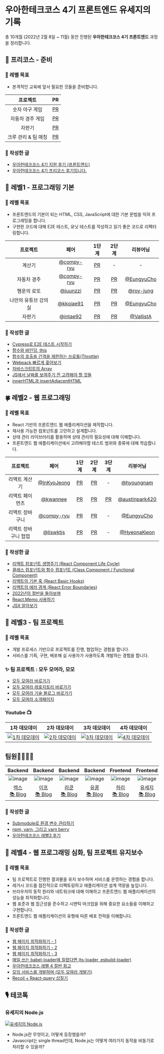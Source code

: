# 우아한테크코스 4기 프론트엔드 유세지의 기록
총 10개월 (2022년 2월 8일 ~ 11월) 동안 진행된 **우아한테크코스 4기 프론트엔드** 과정을 정리합니다.

## 🥜 프리코스 - 준비

### 🎯 레벨 목표
- 본격적인 교육에 앞서 필요한 것들을 준비합니다.

|프로젝트|PR|
| :------------------: | :------------------------------------------: |
|숫자 야구 게임|[PR](https://github.com/woowacourse/javascript-baseball-precourse/pull/111)|
|자동차 경주 게임|[PR](https://github.com/woowacourse/javascript-racingcar-precourse/pull/116)|
|자판기|[PR](https://github.com/woowacourse/javascript-vendingmachine-precourse/pull/21)|
|크루 관리 & 팀 매칭|[PR](https://github.com/woowacourse/javascript-teammatching-precourse/pull/45)|

### 📝 작성한 글
- [우아한테크코스 4기 지원 후기 (프론트엔드)](https://usage.tistory.com/119)
- [우아한테크코스 4기 프리코스 후기입니다.](https://usage.tistory.com/120)

## 🌱 레벨1 - 프로그래밍 기본

### 🎯 레벨 목표
- 프론트엔드의 기본이 되는 HTML, CSS, JavaScript에 대한 기본 문법을 익혀 프로그래밍을 합니다.
- 구현한 코드에 대해 E2E 테스트, 유닛 테스트를 작성하고 읽기 좋은 코드로 리팩터링합니다.

|프로젝트|페어|1단계|2단계|리뷰어님|
| :------------------: | :------------------------------------------: | :------------------------------------------------------------------------: | :------------------------------------------------------------------------: | :------------------------------------------------: |
|        계산기        |    [@compy-ryu](https://github.com/compy-ryu)    |     [PR](https://github.com/woowacourse/javascript-calculator/pull/49)     |        -         |        -        |
|     자동차 경주      |    [@compy-ryu](https://github.com/compy-ryu)   |     [PR](https://github.com/woowacourse/javascript-racingcar/pull/94)      |     [PR](https://github.com/woowacourse/javascript-racingcar/pull/127)     |       [@EungyuCho](https://github.com/EungyuCho)       |
|     행운의 로또      |  [@juunzzi](https://github.com/juunzzi)  |       [PR](https://github.com/woowacourse/javascript-lotto/pull/82)       |       [PR](https://github.com/woowacourse/javascript-lotto/pull/141)       |       [@roy-jung](https://github.com/roy-jung)       |
| 나만의 유튜브 강의실 | [@kkojae91](https://github.com/kkojae91) | [PR](https://github.com/woowacourse/javascript-youtube-classroom/pull/99) | [PR](https://github.com/woowacourse/javascript-youtube-classroom/pull/140) |      [@EungyuCho](https://github.com/EungyuCho)      |
|        자판기        | [@intae92](https://github.com/intae92) |   [PR](https://github.com/woowacourse/javascript-vendingmachine/pull/2)   |   [PR](https://github.com/woowacourse/javascript-vendingmachine/pull/59)   | [@VallistA](https://github.com/VallistA) |

### 📝 작성한 글
- [Cypress로 E2E 테스트 시작하기](https://usage.tistory.com/126)
- [함수와 바인딩, this](https://usage.tistory.com/127)
- [함수의 호출을 간격을 제한하는 쓰로틀(Throttle)](https://usage.tistory.com/129)
- [Webpack 빠르게 흝어보기](https://usage.tistory.com/130)
- [자바스크립트의 Array](https://usage.tistory.com/131)
- [JS에서 날짜를 보여주기 전 고려해야 할 것들](https://usage.tistory.com/132)
- [innerHTML과 insertAdjacentHTML](https://usage.tistory.com/133)


## 🍀 레벨2 - 웹 프로그래밍

### 🎯 레벨 목표
- React 기반의 프론트엔드 웹 애플리케이션을 제작합니다.
- 재사용 가능한 컴포넌트를 고민하고 설계합니다.
- 상태 관리 라이브러리를 활용하며 상태 관리의 필요성에 대해 이해합니다.
- 프론트엔드 웹 애플리케이션에서 고려해야할 테스트 범위와 종류에 대해 학습합니다.

|프로젝트|페어|1단계|2단계|3단계|리뷰어님|
| :------------------: | :------------------------------------------: | :------------------------------------------------------------------------: | :------------------------------------------------------------------------: | :------------------------------------------------: | :---: |
|        리액트 계산기        |    [@InKyoJeong](https://github.com/InKyoJeong)    |     [PR](https://github.com/woowacourse/react-calculator/pull/17)     |             [PR](https://github.com/woowacourse/react-calculator/pull/72)               |      -      |         [@hyoungnam](https://github.com/hyoungnam)       |
|     리액트 페이먼츠      |    [@kwannee](https://github.com/kwannee)   |     [PR](https://github.com/woowacourse/react-payments/pull/81)      |   [PR](https://github.com/woowacourse/react-payments/pull/113)     |    [PR](https://github.com/woowacourse/react-payments/pull/159)    |   [@austinpark420](https://github.com/austinpark420)       |
|     리액트 장바구니      |  [@compy-ryu](https://github.com/compy-ryu)  |       [PR](https://github.com/woowacourse/react-shopping-cart/pull/92)       |       [PR](https://github.com/woowacourse/react-shopping-cart/pull/113)       |   -   |   [@EungyuCho](https://github.com/EungyuCho)       |
|     리액트 장바구니 협업     | [@liswktjs](https://github.com/liswktjs) | [PR](https://github.com/woowacourse/react-shopping-cart-prod/pull/20) | [PR](https://github.com/woowacourse/react-shopping-cart-prod/pull/73) |     -     |  [@HyeonaKwon](https://github.com/HyeonaKwon)      |

### 📝 작성한 글
- [리액트 컴포넌트 생명주기 (React Component Life Cycle)](https://usage.tistory.com/136)
- [클래스 컴포넌트와 함수 컴포넌트 (Class Component / Functional Component)](https://usage.tistory.com/137)
- [리액트의 기본 훅 (React Basic Hooks)](https://usage.tistory.com/138)
- [리액트의 에러 경계 (React Error Boundaries)](https://usage.tistory.com/140)
- [2022년의 절반을 돌아보며](https://usage.tistory.com/142)
- [React.Memo 사용하기](https://usage.tistory.com/132)
- [JSX 알아보기](https://usage.tistory.com/143)

## 🌺 레벨3 - 팀 프로젝트

### 🎯 레벨 목표
- 개발 프로세스 기반으로 프로젝트를 진행, 협업하는 경험을 합니다.
- 서비스를 기획, 구현, 배포해 실 사용자가 사용하도록 개발하는 경험을 합니다.

### ✨ 팀 프로젝트 : 모두 모여라, 모모
- [모두 모여라 바로가기](https://www.moyeora.site/)
- [모두 모여라 레포지토리 바로가기](https://github.com/woowacourse-teams/2022-momo)
- [모두 모여라 기술 블로그 바로가기](https://2022-momo.github.io/)
- [모두 모여라 소개페이지](https://sites.google.com/woowahan.com/woowacourse-demo-4th/%ED%94%84%EB%A1%9C%EC%A0%9D%ED%8A%B8/%EB%AA%A8%EB%AA%A8)

### Youtube 📺

| 1차 데모데이                                                                                  | 2차 데모데이                                                                                  | 3차 데모데이                                                                                  | 4차 데모데이                                                                                  |
| --------------------------------------------------------------------------------------------- | --------------------------------------------------------------------------------------------- | --------------------------------------------------------------------------------------------- | --------------------------------------------------------------------------------------------- |
| [![1차 데모데이](https://img.youtube.com/vi/-86HlsrqgJY/0.jpg)](https://youtu.be/-86HlsrqgJY) | [![2차 데모데이](https://img.youtube.com/vi/FvhTuj_Cxvk/0.jpg)](https://youtu.be/FvhTuj_Cxvk) | [![3차 데모데이](https://img.youtube.com/vi/W5Rloao4zuQ/0.jpg)](https://youtu.be/W5Rloao4zuQ) | [![4차 데모데이](https://img.youtube.com/vi/Qa944GNc2ec/0.jpg)](https://youtu.be/Qa944GNc2ec) |

## 팀원👨‍💻👩‍💻

|                                  Backend                                   |                                   Backend                                    |                                       Backend                                        |                                   Backend                                    |                                    Frontend                                    |                                         Frontend                                         |
| :------------------------------------------------------------------------: | :--------------------------------------------------------------------------: | :----------------------------------------------------------------------------------: | :--------------------------------------------------------------------------: | :----------------------------------------------------------------------------: | :--------------------------------------------------------------------------------------: |
|       ![image](https://avatars.githubusercontent.com/u/57744251?v=4)       |        ![image](https://avatars.githubusercontent.com/u/22176552?v=4)        |            ![image](https://avatars.githubusercontent.com/u/76891875?v=4)            |        ![image](https://avatars.githubusercontent.com/u/92148749?v=4)        |         ![image](https://avatars.githubusercontent.com/u/57928612?v=4)         |              ![image](https://avatars.githubusercontent.com/u/28296575?v=4)              |
| [렉스](https://github.com/Seongwon97)<br/>[📚 Blog](https://seongwon.dev/) | [이프](https://github.com/sinb57)<br/>[📚 Blog](https://sinb57.tistory.com/) | [라쿤](https://github.com/nbalance97)<br/>[📚 Blog](https://nbalance97.tistory.com/) | [유콩](https://github.com/kyukong)<br/>[📚 Blog](https://velog.io/@rudnf003) | [하리](https://github.com/LAH1203)<br/>[📚 Blog](https://lah1203.netlify.app/) | [유세지](https://github.com/usageness)<br/>[📚 Blog](https://blog-usageness.vercel.app/) |

### 📝 작성한 글
- [Submodule로 환경 변수 관리하기](https://usage.tistory.com/145)
- [npm, yarn, 그리고 yarn berry](https://usage.tistory.com/147)
- [우아한테크코스 레벨3 후기](https://blog-usageness.vercel.app/post/2)

## 🌳 레벨4 - 웹 프로그래밍 심화, 팀 프로젝트 유지보수

### 🎯 레벨 목표
- 팀 프로젝트로 진행한 결과물을 유지 보수하며 서비스를 운영하는 경험을 합니다.
- 레거시 코드를 점진적으로 리팩토링하고 애플리케이션 설계 역량을 높입니다.
- 브라우저의 동작 원리와 네트워크에 대해 이해하고 프론트엔드 웹 애플리케이션의 성능을 최적화합니다.
- 웹 표준과 웹 접근성을 준수하고 시맨틱 마크업을 위해 중요한 요소들을 이해하고 구현합니다.
- 프론트엔드 웹 애플리케이션의 유형에 따른 배포 전략을 이해합니다.

### 📝 작성한 글
- [웹 페이지 최적화하기 - 1](https://usage.tistory.com/148)
- [웹 페이지 최적화하기 - 2](https://usage.tistory.com/149)
- [웹 페이지 최적화하기 - 3](https://usage.tistory.com/150)
- [매일 쓰는 babel-loader에 질렸다면 (ts-loader, esbuild-loader)](https://usage.tistory.com/152)
- [우아한테크코스 레벨 4 절반 회고](https://blog-usageness.vercel.app/post/3)
- [모임 서비스를 개발하며 (모두 모여라 개발기)](https://usage.tistory.com/154)
- [Recoil + React-query 삽질기](https://usage.tistory.com/155)

## 🎙 테코톡
### 유세지의 Node.js
[![유세지의 Node.js](https://img.youtube.com/vi/A04zlpL1Uw4/0.jpg)](https://youtu.be/A04zlpL1Uw4)
- Node.js란 무엇이고, 어떻게 등장했을까?
- Javascript는 single thread인데, Node.js는 어떻게 여러가지 동작을 비동기로 처리할 수 있을까?
